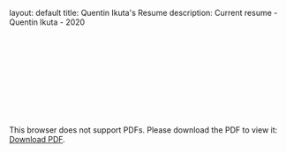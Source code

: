 layout: default
title: Quentin Ikuta's Resume
description: Current resume - Quentin Ikuta - 2020

<object data="./Quentin_Ikuta_Resume_09.17.20.pdf" type="application/pdf" width="700px" height="700px">
    <embed src="./Quentin_Ikuta_Resume_09.17.20.pdf">
        <p>This browser does not support PDFs. Please download the PDF to view it: <a href="./Quentin_Ikuta_Resume_09.17.20.pdf">Download PDF</a>.</p>
    </embed>
</object>
